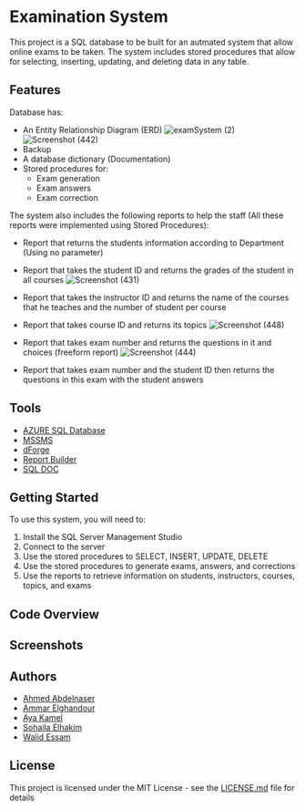 # Examination System

This project is a SQL database to be built for an autmated system that allow online exams to be taken. The system includes stored procedures that allow for selecting, inserting, updating, and deleting data in any table.

## Features

Database has:
- An Entity Relationship Diagram (ERD) 
![examSystem (2)](https://user-images.githubusercontent.com/83030549/222906573-19e71e90-61ab-43f3-b530-b4009e1b5508.png)
![Screenshot (442)](https://user-images.githubusercontent.com/83030549/222906102-f609b427-0466-4157-a554-cf58fc32e740.png)
- Backup
- A database dictionary (Documentation)
- Stored procedures for:
  - Exam generation
  - Exam answers
  - Exam correction



The system also includes the following reports to help the staff (All these reports were implemented using Stored Procedures):
- Report that returns the students information according to Department (Using no parameter)
- Report that takes the student ID and returns the grades of the student in all courses
![Screenshot (431)](https://user-images.githubusercontent.com/83030549/221995392-9e9e4052-50d7-4ae9-ad15-66e90d97c464.png)
- Report that takes the instructor ID and returns the name of the courses that he teaches and the number of student per course
- Report that takes course ID and returns its topics
![Screenshot (448)](https://user-images.githubusercontent.com/83030549/222906795-1c6681a2-e8a7-4b1b-bfa4-88e3e717c590.png)
- Report that takes exam number and returns the questions in it and choices (freeform report)
![Screenshot (444)](https://user-images.githubusercontent.com/83030549/222906082-70508652-3f05-4921-98f0-35dc108a2f50.png)

- Report that takes exam number and the student ID then returns the questions in this exam with the student answers


## Tools
- [AZURE SQL Database](https://azure.microsoft.com/en-us/products/azure-sql/database)
- [MSSMS](https://learn.microsoft.com/en-us/sql/ssms/download-sql-server-management-studio-ssms?view=sql-server-ver16)
- [dForge](https://azure.microsoft.com/en-us/products/azure-sql/database)
- [Report Builder](https://www.microsoft.com/en-us/download/details.aspx?id=53613)
- [SQL DOC](https://www.red-gate.com/products/sql-development/sql-doc/)

## Getting Started

To use this system, you will need to:

1. Install the SQL Server Management Studio
2. Connect to the server 
3. Use the stored procedures to SELECT, INSERT, UPDATE, DELETE
4. Use the stored procedures to generate exams, answers, and corrections
5. Use the reports to retrieve information on students, instructors, courses, topics, and exams

## Code Overview


## Screenshots

  
## Authors
- [Ahmed Abdelnaser](https://github.com/ahmedabdelnaser70)
- [Ammar Elghandour](https://github.com/amarGhandour)
- [Aya Kamel](https://github.com/aya5258)
- [Sohaila Elhakim](https://github.com/sohailaalhakim)
- [Walid Essam](https://github.com/WalidEssam)

## License

This project is licensed under the MIT License - see the [LICENSE.md](LICENSE.md) file for details
